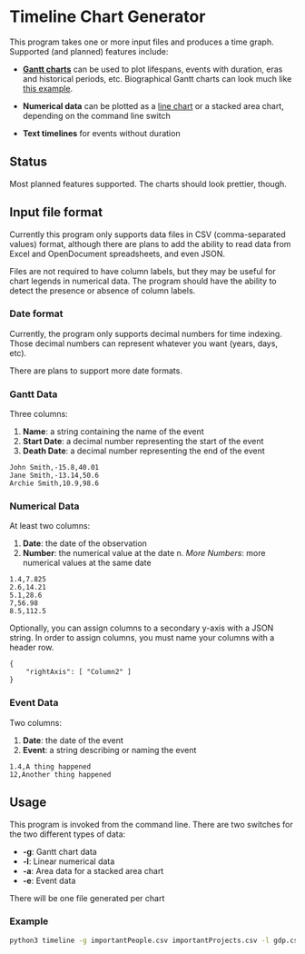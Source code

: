 # Timeline Chart Generator

This program takes one or more input files and produces a time graph. Supported (and planned) features include:

* **[Gantt charts](https://en.wikipedia.org/wiki/Gantt_chart)** can be used to plot lifespans, events with duration, eras and historical periods, etc. Biographical Gantt charts can look much like [this example](https://en.wikipedia.org/wiki/A_Chart_of_Biography).

* **Numerical data** can be plotted as a [line chart](https://en.wikipedia.org/wiki/Line_chart) or a stacked area chart, depending on the command line switch

* **Text timelines** for events without duration

## Status

Most planned features supported. The charts should look prettier, though.

## Input file format

Currently this program only supports data files in CSV (comma-separated values) format, although there are plans to add the ability to read data from Excel and OpenDocument spreadsheets, and even JSON.

Files are not required to have column labels, but they may be useful for chart legends in numerical data. The program should have the ability to detect the presence or absence of column labels.

### Date format

Currently, the program only supports decimal numbers for time indexing. Those decimal numbers can represent whatever you want (years, days, etc).

There are plans to support more date formats.

### Gantt Data

Three columns:

1. **Name**: a string containing the name of the event
2. **Start Date**: a decimal number representing the start of the event
3. **Death Date**: a decimal number representing the end of the event

```
John Smith,-15.8,40.01
Jane Smith,-13.14,50.6
Archie Smith,10.9,98.6
```

### Numerical Data

At least two columns:

1. **Date**: the date of the observation
2. **Number**: the numerical value at the date
n. *More Numbers*: more numerical values at the same date

```
1.4,7.825
2.6,14.21
5.1,28.6
7,56.98
8.5,112.5
```

Optionally, you can assign columns to a secondary y-axis with a JSON string. In order to assign columns, you must name your columns with a header row.

```
{
    "rightAxis": [ "Column2" ]
}
```

### Event Data

Two columns:

1. **Date**: the date of the event
2. **Event**: a string describing or naming the event

```
1.4,A thing happened
12,Another thing happened
```

## Usage

This program is invoked from the command line. There are two switches for the two different types of data:

* **-g**: Gantt chart data
* **-l**: Linear numerical data
* **-a**: Area data for a stacked area chart
* **-e**: Event data

There will be one file generated per chart

### Example

```bash
python3 timeline -g importantPeople.csv importantProjects.csv -l gdp.csv population.csv -a energyProduction.csv -e events.csv
```